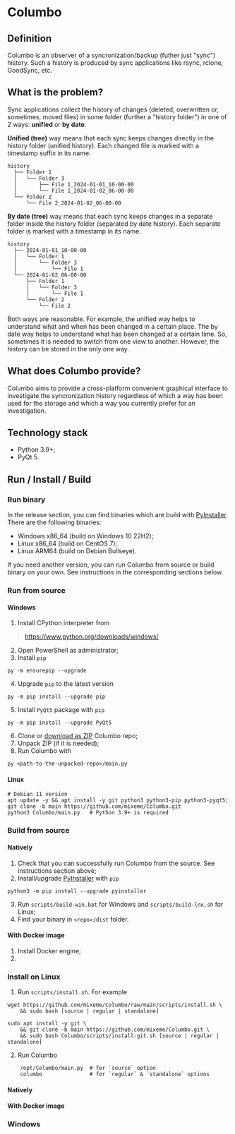 # Columbo
## Definition
Columbo is an observer of a syncronization/backup (futher just "sync") history. Such a history is produced by sync applications like rsync, rclone, GoodSync, etc.

## What is the problem?
Sync applications collect the history of changes (deleted, overwritten or, sometimes, moved files) in some folder (further a "history folder") in one of 2 ways: **unified** or **by date**.

**Unified (tree)** way means that each sync keeps changes directly in the history folder (unified history). Each changed file is marked with a timestamp suffix in its name.

```
history
  ├── Folder 1
  │   └── Folder 3
  │       ├── File 1_2024-01-01_10-00-00
  │       └── File 1_2024-01-02_06-00-00
  └── Folder 2
      └── File 2_2024-01-02_06-00-00
```

**By date (tree)** way means that each sync keeps changes in a separate folder inside the history folder (separated by date history). Each separate folder is marked with a timestamp in its name.

```
history
  ├── 2024-01-01_10-00-00
  │   └── Folder 1
  │       └── Folder 3
  │           └── File 1
  └── 2024-01-02_06-00-00
      ├── Folder 1
      │   └── Folder 3
      │       └── File 1
      └── Folder 2
          └── File 2
```

Both ways are reasonable. For example, the unified way helps to understand what and when has been changed in a certain place. The by date way helps to understand what has been changed at a certain time. So, sometimes it is needed to switch from one view to another. However, the history can be stored in the only one way.

## What does Columbo provide?
Columbo aims to provide a cross-platform convenient graphical interface to investigate the syncronization history regardless of which a way has been used for the storage and which a way you currently prefer for an investigation.

## Technology stack
+ Python 3.9+;
+ PyQt 5.

## Run / Install / Build
### Run binary
In the release section, you can find binaries which are build with [PyInstaller](https://pyinstaller.org/). There are the following binaries:

+ Windows x86_64 (build on Windows 10 22H2);
+ Linux x86_64 (build on CentOS 7);
+ Linux ARM64 (build on Debian Bullseye).

If you need another version, you can run Columbo from source or build binary on your own. See instructions in the corresponding sections below. 

### Run from source
#### Windows
1. Install CPython interpreter from
> https://www.python.org/downloads/windows/
2. Open PowerShell as administrator;
3. Install `pip`
```shell
py -m ensurepip --upgrade
```
4. Upgrade `pip` to the latest version
```shell
py -m pip install --upgrade pip
```
5. Install `PyQt5` package with `pip`
```shell
py -m pip install --upgrade PyQt5
```
6. Clone or [download as ZIP](http://github.com/mixeme/Columbo/zipball/main/) Columbo repo;
7. Unpack ZIP (if it is needed);
8. Run Columbo with
```shell
py <path-to-the-unpacked-repo>/main.py
```

#### Linux
```shell
# Debian 11 version
apt update -y && apt install -y git python3 python3-pip python3-pyqt5;
git clone -b main https://github.com/mixeme/Columbo.git
python3 Columbo/main.py   # Python 3.9+ is required
```

### Build from source
#### Natively
1. Check that you can successfully run Columbo from the source. See instructions section above;
2. Install/upgrade [PyInstaller](https://pyinstaller.org/) with `pip`

```shell
python3 -m pip install --upgrade pyinstaller
```

3. Run `scripts/build-win.bat` for Windows and `scripts/build-lnx.sh` for Linux;
4. Find your binary in `<repo>/dist` folder.

#### With Docker image
1. Install Docker engine;
2. 

#### 


### Install on Linux
1. Run `scripts/install.sh`. For example
```shell
wget https://github.com/mixeme/Columbo/raw/main/scripts/install.sh \
    && sudo bash [source | regular | standalone]
   
sudo apt install -y git \
    && git clone -b main https://github.com/mixeme/Columbo.git \
    && sudo bash Columbo/scripts/install-git.sh [source | regular | standalone]
```
2. Run Columbo
```shell
    /opt/Columbo/main.py  # for `source` option
    columbo               # for `regular` & `standalone` options 
```



#### Natively


#### With Docker image

### Windows

